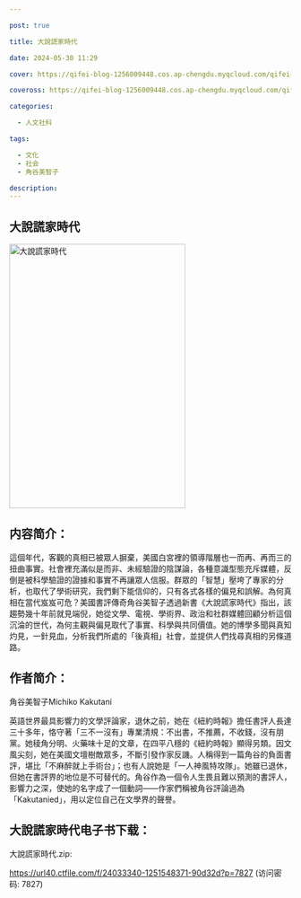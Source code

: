 ```yaml
---

post: true

title: 大說謊家時代

date: 2024-05-30 11:29

cover: https://qifei-blog-1256009448.cos.ap-chengdu.myqcloud.com/qifei-blog/s33577072.jpg

coveross: https://qifei-blog-1256009448.cos.ap-chengdu.myqcloud.com/qifei-blog/s33577072.jpg

categories:

  - 人文社科

tags:

  - 文化
  - 社会
  - 角谷美智子

description:
---
```


## 大說謊家時代

<img alt="大說謊家時代" class="aligncenter loading" data-was-processed="true" decoding="async" fetchpriority="high" height="471" src="https://qifei-blog-1256009448.cos.ap-chengdu.myqcloud.com/qifei-blog/s33577072.jpg" style="cursor: zoom-in;" width="314"/>

## 内容简介：

這個年代，客觀的真相已被眾人摒棄，美國白宮裡的領導階層也一而再、再而三的扭曲事實。社會裡充滿似是而非、未經驗證的陰謀論，各種意識型態充斥媒體，反倒是被科學驗證的證據和事實不再讓眾人信服。群眾的「智慧」壓垮了專家的分析，也取代了學術研究，我們剩下能信仰的，只有各式各樣的偏見和誤解。為何真相在當代岌岌可危？美國書評傳奇角谷美智子透過新書《大說謊家時代》指出，該趨勢幾十年前就見端倪，她從文學、電視、學術界、政治和社群媒體回顧分析這個沉淪的世代，為何主觀與偏見取代了事實、科學與共同價值。她的博學多聞與真知灼見，一針見血，分析我們所處的「後真相」社會，並提供人們找尋真相的另條道路。

## 作者简介：

角谷美智子Michiko Kakutani

英語世界最具影響力的文學評論家，退休之前，她在《紐約時報》擔任書評人長達三十多年，恪守著「三不一沒有」專業清規：不出書，不推薦，不收錢，沒有朋黨。她稜角分明、火藥味十足的文章，在四平八穩的《紐約時報》顯得另類。因文風尖刻，她在美國文壇樹敵眾多，不斷引發作家反譏。人稱得到一篇角谷的負面書評，堪比「不麻醉就上手術台」；也有人說她是「一人神風特攻隊」。她雖已退休，但她在書評界的地位是不可替代的。角谷作為一個令人生畏且難以預測的書評人，影響力之深，使她的名字成了一個動詞——作家們稱被角谷評論過為「Kakutanied」，用以定位自己在文學界的聲譽。

## 大說謊家時代电子书下载：

大說謊家時代.zip: 

https://url40.ctfile.com/f/24033340-1251548371-90d32d?p=7827 (访问密码: 7827)
